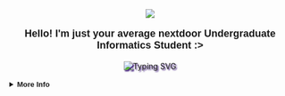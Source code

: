 <div align="center">
  <img
    src="https://raw.githubusercontent.com/susTuna/susTuna/main/bg.gif" />
  <p align="center" style="font-family: 'Product Sans', sans-serif; font-size: large;"><b>Hello! I'm just your average
      nextdoor Undergraduate Informatics Student :></b></p>
  <img
    src="https://readme-typing-svg.demolab.com?font=Fira+Code&pause=1000&color=3F1A7B&center=true&vCenter=true&width=435&lines=I+love+to+explore+new+things!"
    alt="Typing SVG" style="filter: drop-shadow(2px 2px 1px #3f1a7b);" />
  <br>
  <!-- <a href="https://yoshi.moe" style="font-family: 'Product Sans', sans-serif; font-size: medium;"><i><sup>"Hmm. I am who
        I am, after all, and I wish people could just understand me better."</sup></i></a>
  <br> -->
  <br>
</div>

<details>
  <br>
  <summary style="font-family: 'Product Sans', sans-serif; font-size: small;"><b>More Info</b></summary>
  <div align="center" style="display: flex; flex-direction: column; gap: 1rem;">
    <div style="display: flex; flex-direction: row;">
        <img height="140px" style="padding: 5px;"
          src="https://github-readme-stats-sigma-five.vercel.app/api?username=susTuna&show_icons=true&theme=nightowl&include_all_commits=true&count_private=true" />
        <img height="140px" style="padding: 5px;"
          src="https://github-readme-stats-sigma-five.vercel.app/api/top-langs/?username=susTuna&theme=nightowl&hide_border=false&include_all_commits=true&count_private=true&layout=compact" />
      </div>
    </table>
    <!-- <img height="250px" style="padding: 5px;"
          src="https://github-readme-stats.vercel.app/api/wakatime?username=susTuna&theme=nightowl&layout=compact" /> -->
  </div>
</details>
